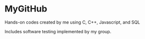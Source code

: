 # MyGitHub
Hands-on codes created by me using C, C++, Javascript, and SQL

Includes software testing implemented by my group.
